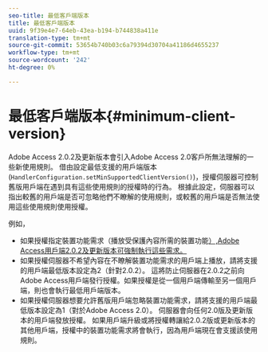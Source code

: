 ```yaml
---
seo-title: 最低客戶端版本
title: 最低客戶端版本
uuid: 9f39e4e7-64eb-43ea-b194-b744838a411e
translation-type: tm+mt
source-git-commit: 53654b740b03c6a79394d30704a41186d4655237
workflow-type: tm+mt
source-wordcount: '242'
ht-degree: 0%

---
```



# 最低客戶端版本{#minimum-client-version}

Adobe Access 2.0.2及更新版本會引入Adobe Access 2.0客戶所無法理解的一些新使用規則。 借由設定最低支援的用戶端版本(`HandlerConfiguration.setMinSupportedClientVersion()`)，授權伺服器可控制舊版用戶端在遇到具有這些使用規則的授權時的行為。 根據此設定，伺服器可以指出較舊的用戶端是否可忽略他們不瞭解的使用規則，或較舊的用戶端是否無法使用這些使用規則使用授權。

例如，

* 如果授權指定裝置功能需求（播放受保護內容所需的裝置功能[）,Adobe Access用戶端2.0.2及更新版本可強制執行這些需求。](../../../aaxs-protecting-content/content-introduction/content-usage-rules/content-runtime-application-restrictions/content-device-capabilities.md)
* 如果授權伺服器不希望內容在不瞭解裝置功能需求的用戶端上播放，請將支援的用戶端最低版本設定為2（針對2.0.2）。 這將防止伺服器在2.0.2之前向Adobe Access用戶端發行授權。如果授權是從一個用戶端傳輸至另一個用戶端，則也會執行最低用戶端版本。
* 如果授權伺服器想要允許舊版用戶端忽略裝置功能需求，請將支援的用戶端最低版本設定為1（對於Adobe Access 2.0）。 伺服器會向任何2.0版及更新版本的用戶端發放授權。 如果用戶端升級或將授權轉讓給2.0.2版或更新版本的其他用戶端，授權中的裝置功能需求將會執行，因為用戶端現在會支援該使用規則。

